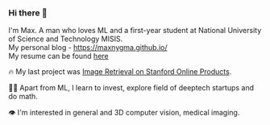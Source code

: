### Hi there 👋

<!-- ![competition](https://road-to-kaggle-grandmaster.vercel.app/api/badges/dwdkills/competition) -->
<!-- ![dataset](https://road-to-kaggle-grandmaster.vercel.app/api/badges/dwdkills/dataset)
![notebook](https://road-to-kaggle-grandmaster.vercel.app/api/badges/dwdkills/notebook)
![discussion](https://road-to-kaggle-grandmaster.vercel.app/api/badges/dwdkills/discussion) -->

I'm Max. A man who loves ML and a first-year student at National University of Science and Technology MISIS.
<br>
My personal blog - https://maxnygma.github.io/
<br>
My resume can be found [here](https://drive.google.com/file/d/1E3iolK8VKuo2fwuH2gIzEwFiQuIFerbT/view?usp=sharing)

🔥 My last project was [Image Retrieval on Stanford Online Products](https://github.com/maxnygma/image-retrieval-tinkoff-ai).


👨‍💻 Apart from ML, I learn to invest, explore field of deeptech startups and do math. 


👁️ I'm interested in general and 3D computer vision, medical imaging.  


